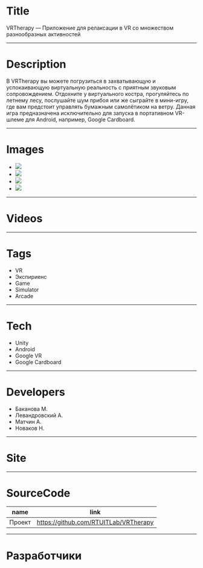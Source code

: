 # Title

VRTherapy — Приложение для релаксации в VR со множеством разнообразных активностей

---

# Description

В VRTherapy вы можете погрузиться в захватывающую и успокаивающую виртуальную реальность с приятным звуковым сопровождением. Отдохните у виртуального костра, прогуляйтесь по летнему лесу, послушайте шум прибоя или же сыграйте в мини-игру, где вам предстоит управлять бумажным самолётиком на ветру. Данная игра предназначена исключительно для запуска в портативном VR-шлеме для Android, например, Google Cardboard.

---

# Images

- ![](LANDING/screenshot1.png)
- ![](LANDING/screenshot2.png)
- ![](LANDING/screenshot3.png)
- ![](LANDING/screenshot4.png)

---

# Videos

---

# Tags

- VR
- Экспириенс
- Game
- Simulator
- Arcade

---

# Tech

- Unity
- Android
- Google VR
- Google Cardboard

---

# Developers

- Баканова М.
- Левандровский А.
- Матчин А.
- Новаков Н.

---

# Site

---

# SourceCode

| name   | link                                  |
| ------ | ------------------------------------- |
| Проект | https://github.com/RTUITLab/VRTherapy |

---

# Разработчики

